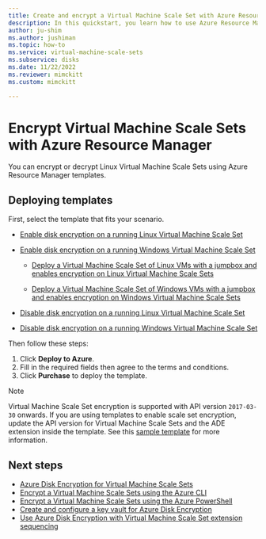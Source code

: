 ```yaml
---
title: Create and encrypt a Virtual Machine Scale Set with Azure Resource Manager templates
description: In this quickstart, you learn how to use Azure Resource Manager templates to create and encrypt a Virtual Machine Scale Set
author: ju-shim
ms.author: jushiman
ms.topic: how-to
ms.service: virtual-machine-scale-sets
ms.subservice: disks
ms.date: 11/22/2022
ms.reviewer: mimckitt
ms.custom: mimckitt

---
```


# Encrypt Virtual Machine Scale Sets with Azure Resource Manager

You can encrypt or decrypt Linux Virtual Machine Scale Sets using Azure Resource Manager templates.

## Deploying templates

First, select the template that fits your scenario.

- [Enable disk encryption on a running Linux Virtual Machine Scale Set](https://github.com/Azure/azure-quickstart-templates/tree/master/quickstarts/microsoft.compute/encrypt-running-vmss-linux)

- [Enable disk encryption on a running Windows Virtual Machine Scale Set](https://github.com/Azure/azure-quickstart-templates/tree/master/quickstarts/microsoft.compute/encrypt-running-vmss-windows)

  - [Deploy a Virtual Machine Scale Set of Linux VMs with a jumpbox and enables encryption on Linux Virtual Machine Scale Sets](https://github.com/Azure/azure-quickstart-templates/tree/master/quickstarts/microsoft.compute/encrypt-vmss-linux-jumpbox)

  - [Deploy a Virtual Machine Scale Set of Windows VMs with a jumpbox and enables encryption on Windows Virtual Machine Scale Sets](https://github.com/Azure/azure-quickstart-templates/tree/master/quickstarts/microsoft.compute/encrypt-vmss-windows-jumpbox)

- [Disable disk encryption on a running Linux Virtual Machine Scale Set](https://github.com/Azure/azure-quickstart-templates/tree/master/quickstarts/microsoft.compute/decrypt-vmss-linux)

- [Disable disk encryption on a running Windows Virtual Machine Scale Set](https://github.com/Azure/azure-quickstart-templates/tree/master/quickstarts/microsoft.compute/decrypt-vmss-windows)

Then follow these steps:

1. Click **Deploy to Azure**.
2. Fill in the required fields then agree to the terms and conditions.
3. Click **Purchase** to deploy the template.

> [!NOTE]
> Virtual Machine Scale Set encryption is supported with API version `2017-03-30` onwards. If you are using templates to enable scale set encryption, update the API version for Virtual Machine Scale Sets and the ADE extension inside the template. See this [sample template](https://github.com/Azure/azure-quickstart-templates/blob/master/quickstarts/microsoft.compute/encrypt-running-vmss-windows/azuredeploy.json) for more information.

## Next steps

- [Azure Disk Encryption for Virtual Machine Scale Sets](disk-encryption-overview.md)
- [Encrypt a Virtual Machine Scale Sets using the Azure CLI](disk-encryption-cli.md)
- [Encrypt a Virtual Machine Scale Sets using the Azure PowerShell](disk-encryption-powershell.md)
- [Create and configure a key vault for Azure Disk Encryption](disk-encryption-key-vault.md)
- [Use Azure Disk Encryption with Virtual Machine Scale Set extension sequencing](disk-encryption-extension-sequencing.md)
